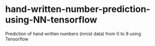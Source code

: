 # hand-written-number-prediction-using-NN-tensorflow
Prediction of hand written numbers (mnist data) from 0 to 9 using Tensorflow
